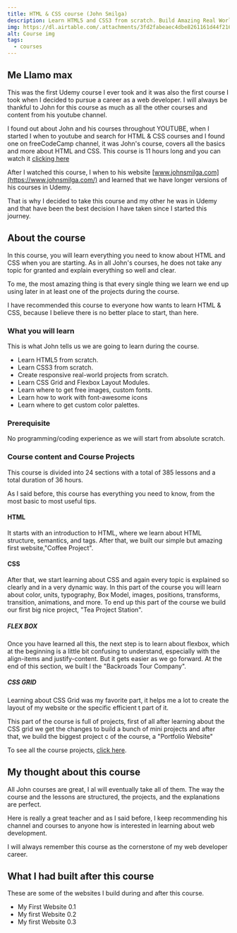 ```yaml
---
title: HTML & CSS course (John Smilga)
description: Learn HTML5 and CSS3 from scratch.​ Build Amazing Real World Projects.@
img: https://dl.airtable.com/.attachments/3fd2fabeaec4dbe8261161d44f21621e/3fb2bd00/myfirstwebsite2.0.0.png
alt: Course img
tags:
  - courses
---
```


## Me Llamo max

This was the first Udemy course I ever took and it was also the first course I took when I decided to pursue a career as a web developer. I will always be thankful to John for this course as much as all the other courses and content from his youtube channel.

I found out about John and his courses throughout YOUTUBE, when I started I when to youtube and search for HTML & CSS courses and I found one on freeCodeCamp channel, it was John's course, covers all the basics and more about HTML and CSS. This course is 11 hours long and you can watch it [clicking here](https://www.youtube.com/watch?v=V5rIPKzcX7Q&t=8s)

After I watched this course, I when to his website [www.johnsmilga.com](https://www.johnsmilga.com/) and learned that we have longer versions of his courses in Udemy.

That is why I decided to take this course and my other he was in Udemy and that have been the best decision I have taken since I started this journey.

## About the course

In this course, you will learn everything you need to know about HTML and CSS when you are starting. As in all John's courses, he does not take any topic for granted and explain everything so well and clear.

To me, the most amazing thing is that every single thing we learn we end up using later in at least one of the projects during the course.

I have recommended this course to everyone how wants to learn HTML & CSS, because I believe there is no better place to start, than here.

### What you will learn

This is what John tells us we are going to learn during the course.

- Learn HTML5 from scratch.
- Learn CSS3 from scratch.
- Create responsive real-world projects from scratch.
- Learn CSS Grid and Flexbox Layout Modules.
- Learn where to get free images, custom fonts.
- Learn how to work with font-awesome icons
- Learn where to get custom color palettes.

### Prerequisite

No programming/coding experience as we will start from absolute scratch.

### Course content and Course Projects

This course is divided into 24 sections with a total of 385 lessons and a total duration of 36 hours.

As I said before, this course has everything you need to know, from the most basic to most useful tips.

#### HTML

It starts with an introduction to HTML, where we learn about HTML structure, semantics, and tags. After that, we built our simple but amazing first website,"Coffee Project".

#### CSS

After that, we start learning about CSS and again every topic is explained so clearly and in a very dynamic way. In this part of the course you will learn about color, units, typography, Box Model, images, positions, transforms, transition, animations, and more. To end up this part of the course we build our first big nice project, "Tea Project Station".

##### FLEX BOX

Once you have learned all this, the next step is to learn about flexbox, which at the beginning is a little bit confusing to understand, especially with the align-items and justify-content. But it gets easier as we go forward. At the end of this section, we built l the "Backroads Tour Company".

##### CSS GRID

Learning about CSS Grid was my favorite part, it helps me a lot to create the layout of my website or the specific efficient t part of it.

This part of the course is full of projects, first of all after learning about the CSS grid we get the changes to build a bunch of mini projects and after that, we build the biggest project c of the course, a "Portfolio Website"

To see all the course projects, [click here](https://www.johnsmilga.com/projects).

## My thought about this course

All John courses are great, I al will eventually take all of them. The way the course and the lessons are structured, the projects, and the explanations are perfect.

Here is really a great teacher and as I said before, I keep recommending his channel and courses to anyone how is interested in learning about web development.

I will always remember this course as the cornerstone of my web developer career.

## What I had built after this course

These are some of the websites I build during and after this course.

- <nuxt-link to="/projects/recrHP3Qg6K7bF1hv">My First Website 0.1</nuxt-link>
- <nuxt-link to="/projects/rec7GmsOW5KGLmgLJ">My first Website 0.2</nuxt-link>
- <nuxt-link to="/projects/recKHR2zwMJIaztqQ">My first Website 0.3</nuxt-link>
